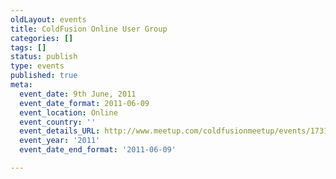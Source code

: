 ```yaml
---
oldLayout: events
title: ColdFusion Online User Group
categories: []
tags: []
status: publish
type: events
published: true
meta:
  event_date: 9th June, 2011
  event_date_format: 2011-06-09
  event_location: Online
  event_country: ''
  event_details_URL: http://www.meetup.com/coldfusionmeetup/events/17317237/
  event_year: '2011'
  event_date_end_format: '2011-06-09'

---
```

